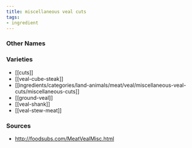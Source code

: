 ```yaml
---
title: miscellaneous veal cuts
tags:
- ingredient
---
```



### Other Names


### Varieties

* [[cuts]]
* [[veal-cube-steak]]
* [[ingredients/categories/land-animals/meat/veal/miscellaneous-veal-cuts/miscellaneous-cuts]]
* [[ground-veal]]
* [[veal-shank]]
* [[veal-stew-meat]]

### Sources
* http://foodsubs.com/MeatVealMisc.html
